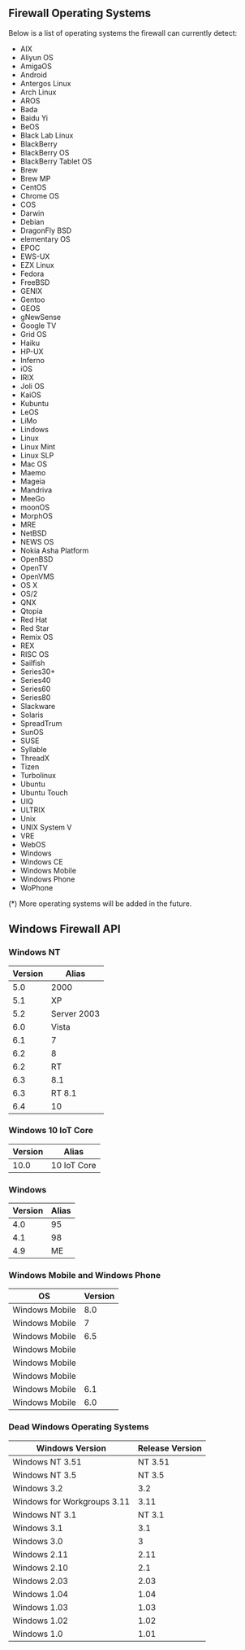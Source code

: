 ## Firewall Operating Systems

Below is a list of operating systems the firewall can currently detect:

- AIX
- Aliyun OS
- AmigaOS
- Android
- Antergos Linux
- Arch Linux
- AROS
- Bada
- Baidu Yi
- BeOS
- Black Lab Linux
- BlackBerry
- BlackBerry OS
- BlackBerry Tablet OS
- Brew
- Brew MP
- CentOS
- Chrome OS
- COS
- Darwin
- Debian
- DragonFly BSD
- elementary OS
- EPOC
- EWS-UX
- EZX Linux
- Fedora
- FreeBSD
- GENIX
- Gentoo
- GEOS
- gNewSense
- Google TV
- Grid OS
- Haiku
- HP-UX
- Inferno
- iOS
- IRIX
- Joli OS
- KaiOS
- Kubuntu
- LeOS
- LiMo
- Lindows
- Linux
- Linux Mint
- Linux SLP
- Mac OS
- Maemo
- Mageia
- Mandriva
- MeeGo
- moonOS
- MorphOS
- MRE
- NetBSD
- NEWS OS
- Nokia Asha Platform
- OpenBSD
- OpenTV
- OpenVMS
- OS X
- OS/2
- QNX
- Qtopia
- Red Hat
- Red Star
- Remix OS
- REX
- RISC OS
- Sailfish
- Series30+
- Series40
- Series60
- Series80
- Slackware
- Solaris
- SpreadTrum
- SunOS
- SUSE
- Syllable
- ThreadX
- Tizen
- Turbolinux
- Ubuntu
- Ubuntu Touch
- UIQ
- ULTRIX
- Unix
- UNIX System V
- VRE
- WebOS
- Windows
- Windows CE
- Windows Mobile
- Windows Phone
- WoPhone

(*) More operating systems will be added in the future.

## Windows Firewall API

### Windows NT

Version | Alias
---|---
5.0 | 2000
5.1 | XP
5.2 | Server 2003
6.0 | Vista
6.1 | 7
6.2 | 8
6.2 | RT
6.3 | 8.1
6.3 | RT 8.1
6.4 | 10

### Windows 10 IoT Core

Version | Alias
---|---
10.0 | 10 IoT Core

### Windows

Version | Alias
---|---
4.0 | 95
4.1 | 98
4.9 | ME

### Windows Mobile and Windows Phone

OS | Version
---|---
Windows Mobile | 8.0
Windows Mobile | 7
Windows Mobile | 6.5
Windows Mobile | 
Windows Mobile | 
Windows Mobile | 
Windows Mobile | 6.1
Windows Mobile | 6.0









### Dead Windows Operating Systems

Windows Version | Release Version
-- | --
Windows NT 3.51 | NT 3.51
Windows NT 3.5 | NT 3.5
Windows 3.2 | 3.2
Windows for Workgroups 3.11 | 3.11
Windows NT 3.1 | NT 3.1
Windows 3.1 | 3.1
Windows 3.0 | 3
Windows 2.11 | 2.11
Windows 2.10 | 2.1
Windows 2.03 | 2.03
Windows 1.04 | 1.04
Windows 1.03 | 1.03
Windows 1.02 | 1.02
Windows 1.0 | 1.01


















